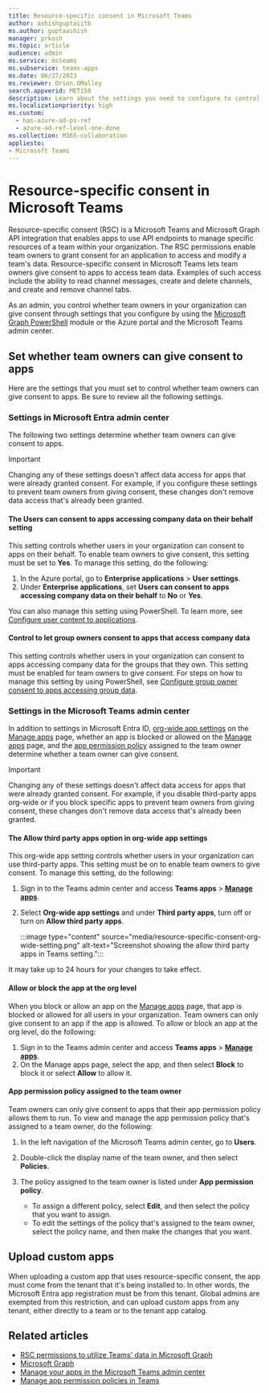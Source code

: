 ```yaml
---
title: Resource-specific consent in Microsoft Teams
author: ashishguptaiitb
ms.author: guptaashish
manager: prkosh
ms.topic: article
audience: admin
ms.service: msteams
ms.subservice: teams-apps
ms.date: 06/27/2023
ms.reviewer: Orion.OMalley
search.appverid: MET150
description: Learn about the settings you need to configure to control whether teams owners in your organization can give consent to apps. 
ms.localizationpriority: high
ms.custom:
  - has-azure-ad-ps-ref
  - azure-ad-ref-level-one-done
ms.collection: M365-collaboration
appliesto: 
- Microsoft Teams
---
```


# Resource-specific consent in Microsoft Teams

Resource-specific consent (RSC) is a Microsoft Teams and Microsoft Graph API integration that enables apps to use API endpoints to manage specific resources of a team within your organization. The RSC permissions enable team owners to grant consent for an application to access and modify a team's data. Resource-specific consent in Microsoft Teams lets team owners give consent to apps to access team data. Examples of such access include the ability to read channel messages, create and delete channels, and create and remove channel tabs.

As an admin, you control whether team owners in your organization can give consent through settings that you configure by using the [Microsoft Graph PowerShell](/powershell/microsoftgraph/overview?view=graph-powershell-1.0&branch=main) module or the Azure portal and the Microsoft Teams admin center.  

## Set whether team owners can give consent to apps

Here are the settings that you must set to control whether team owners can give consent to apps. Be sure to review all the following settings.

<a name='settings-in-azure-active-directory-portal'></a>

### Settings in Microsoft Entra admin center

The following two settings determine whether team owners can give consent to apps.

> [!IMPORTANT]
> Changing any of these settings doesn't affect data access for apps that were already granted consent. For example, if you configure these settings to prevent team owners from giving consent, these changes don't remove data access that's already been granted.

#### The Users can consent to apps accessing company data on their behalf setting

This setting controls whether users in your organization can consent to apps on their behalf. To enable team owners to give consent, this setting must be set to **Yes**. To manage this setting, do the following:

1. In the Azure portal, go to **Enterprise applications** > **User settings**.
2. Under **Enterprise applications**, set **Users can consent to apps accessing company data on their behalf** to **No** or **Yes**.

You can also manage this setting using PowerShell. To learn more, see [Configure user content to applications](/azure/active-directory/manage-apps/configure-user-consent#configure-user-consent-to-applications).

#### Control to let group owners consent to apps that access company data

This setting controls whether users in your organization can consent to apps accessing company data for the groups that they own. This setting must be enabled for team owners to give consent. For steps on how to manage this setting by using PowerShell, see [Configure group owner consent to apps accessing group data](/azure/active-directory/manage-apps/configure-user-consent#configure-group-owner-consent-to-apps-accessing-group-data).

### Settings in the Microsoft Teams admin center

In addition to settings in Microsoft Entra ID, [org-wide app settings](manage-apps.md#manage-org-wide-app-settings) on the [Manage apps](manage-apps.md) page, whether an app is blocked or allowed on the [Manage apps](manage-apps.md#allow-or-block-apps) page, and the [app permission policy](teams-app-permission-policies.md) assigned to the team owner determine whether a team owner can give consent.

> [!IMPORTANT]
> Changing any of these settings doesn't affect data access for apps that were already granted consent. For example, if you disable third-party apps org-wide or if you block specific apps to prevent team owners from giving consent, these changes don't remove data access that's already been granted.  

#### The Allow third party apps option in org-wide app settings

This org-wide app setting controls whether users in your organization can use third-party apps. This setting must be on to enable team owners to give consent. To manage this setting, do the following:

1. Sign in to the Teams admin center and access **Teams apps** > **[Manage apps](https://admin.teams.microsoft.com/policies/manage-apps)**.
1. Select **Org-wide app settings** and under **Third party apps**, turn off or turn on **Allow third party apps**.

   :::image type="content" source="media/resource-specific-consent-org-wide-setting.png" alt-text="Screenshot showing the allow third party apps in Teams setting.":::

It may take up to 24 hours for your changes to take effect.

#### Allow or block the app at the org level

When you block or allow an app on the [Manage apps](manage-apps.md#allow-or-block-apps) page, that app is blocked or allowed for all users in your organization. Team owners can only give consent to an app if the app is allowed. To allow or block an app at the org level, do the following:

1. Sign in to the Teams admin center and access **Teams apps** > **[Manage apps](https://admin.teams.microsoft.com/policies/manage-apps)**.
1. On the Manage apps page, select the app, and then select **Block** to block it or select **Allow** to allow it.

#### App permission policy assigned to the team owner

Team owners can only give consent to apps that their app permission policy allows them to run. To view and manage the app permission policy that's assigned to a team owner, do the following:

1. In the left navigation of the Microsoft Teams admin center, go to **Users**.
1. Double-click the display name of the team owner, and then select **Policies**.
1. The policy assigned to the team owner is listed under **App permission policy**.

    * To assign a different policy, select **Edit**, and then select the policy that you want to assign.
    * To edit the settings of the policy that's assigned to the team owner, select the policy name, and then make the changes that you want.  

## Upload custom apps

When uploading a custom app that uses resource-specific consent, the app must come from the tenant that it's being installed to. In other words, the Microsoft Entra app registration must be from this tenant. Global admins are exempted from this restriction, and can upload custom apps from any tenant, either directly to a team or to the tenant app catalog.

## Related articles

* [RSC permissions to utilize Teams' data in Microsoft Graph](/microsoftteams/platform/graph-api/rsc/resource-specific-consent)
* [Microsoft Graph](https://developer.microsoft.com/graph)
* [Manage your apps in the Microsoft Teams admin center](manage-apps.md)
* [Manage app permission policies in Teams](teams-app-permission-policies.md)
